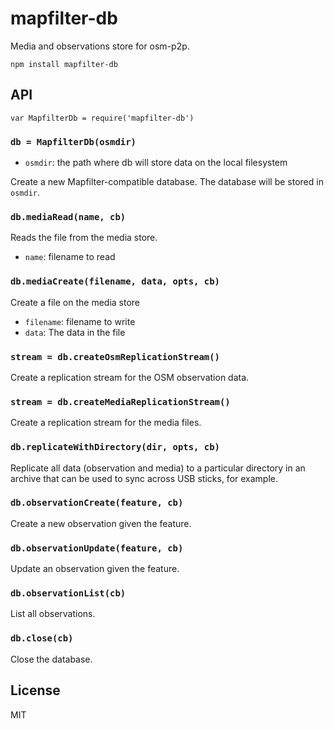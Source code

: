 # mapfilter-db

Media and observations store for osm-p2p.

```
npm install mapfilter-db
```

## API

```
var MapfilterDb = require('mapfilter-db')
```

### `db = MapfilterDb(osmdir)`

* `osmdir`: the path where db will store data on the local filesystem

Create a new Mapfilter-compatible database. The database will be stored in `osmdir`.

### `db.mediaRead(name, cb)`

Reads the file from the media store.

* `name`: filename to read

### `db.mediaCreate(filename, data, opts, cb)`

Create a file on the media store

* `filename`: filename to write
* `data`: The data in the file

### `stream = db.createOsmReplicationStream()`

Create a replication stream for the OSM observation data.

### `stream = db.createMediaReplicationStream()`

Create a replication stream for the media files.

### `db.replicateWithDirectory(dir, opts, cb)`

Replicate all data (observation and media) to a particular directory in an archive
that can be used to sync across USB sticks, for example.

### `db.observationCreate(feature, cb)`

Create a new observation given the feature.

### `db.observationUpdate(feature, cb)`

Update an observation given the feature.

### `db.observationList(cb)`

List all observations.

### `db.close(cb)`

Close the database.

## License

MIT
